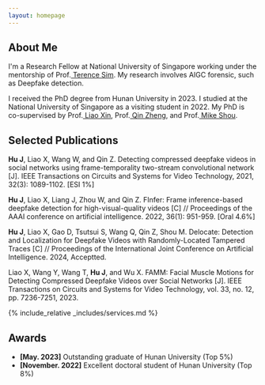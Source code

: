 ```yaml
---
layout: homepage
---
```


## About Me

I'm a Research Fellow at National University of Singapore
working under the mentorship of Prof.<a href="https://tsim17.wixsite.com/terencesim" target="_blank"> Terence Sim</a>. My research involves AIGC forensic, such as Deepfake detection.

 I received the PhD degree from Hunan University in 2023. I studied at the National University of Singapore as a visiting student in 2022. My PhD is co-supervised by  Prof.<a href="https://scholar.google.com/citations?user=mo49xkgAAAAJ&hl=zh-CN&oi=ao" target="_blank"> Liao Xin</a>,  Prof.<a href="http://csee.hnu.edu.cn/people/qinzheng" target="_blank"> Qin Zheng</a>, and Prof.<a href="https://sites.google.com/view/showlab" target="_blank"> Mike Shou</a>. 



## Selected Publications

**Hu J**, Liao X, Wang W, and Qin Z. Detecting compressed deepfake videos in social networks using frame-temporality two-stream convolutional network [J]. IEEE Transactions on Circuits and Systems for Video Technology, 2021, 32(3): 1089-1102. [ESI 1%]

**Hu J**, Liao X, Liang J, Zhou W, and Qin Z. FInfer: Frame inference-based deepfake detection for high-visual-quality videos [C] // Proceedings of the AAAI conference on artificial intelligence. 2022, 36(1): 951-959. [Oral 4.6%]

**Hu J**, Liao X,  Gao D, Tsutsui S, Wang Q, Qin Z, Shou M. Delocate: Detection and Localization for Deepfake Videos with Randomly-Located Tampered Traces [C] // Proceedings of the International Joint Conference on Artificial Intelligence. 2024, Acceptted.

Liao X, Wang Y, Wang T, **Hu J**, and Wu X. FAMM: Facial Muscle Motions for Detecting Compressed Deepfake Videos over Social Networks [J]. IEEE Transactions on Circuits and Systems for Video Technology, vol. 33, no. 12, pp. 7236-7251, 2023.




{% include_relative _includes/services.md %}

## Awards
- **[May. 2023]** Outstanding graduate of Hunan University (Top 5%)
- **[November. 2022]** Excellent doctoral student of Hunan University (Top 8%)
